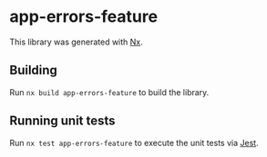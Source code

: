 # app-errors-feature

This library was generated with [Nx](https://nx.dev).

## Building

Run `nx build app-errors-feature` to build the library.

## Running unit tests

Run `nx test app-errors-feature` to execute the unit tests via [Jest](https://jestjs.io).
